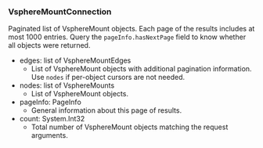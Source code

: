 ### VsphereMountConnection
Paginated list of VsphereMount objects. Each page of the results includes at most 1000 entries. Query the `pageInfo.hasNextPage` field to know whether all objects were returned.

- edges: list of VsphereMountEdges
  - List of VsphereMount objects with additional pagination information. Use `nodes` if per-object cursors are not needed.
- nodes: list of VsphereMounts
  - List of VsphereMount objects.
- pageInfo: PageInfo
  - General information about this page of results.
- count: System.Int32
  - Total number of VsphereMount objects matching the request arguments.
